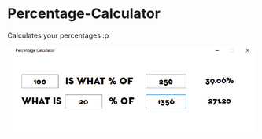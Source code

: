 # Percentage-Calculator
Calculates your percentages :p


![alt tag](https://raw.githubusercontent.com/Lybrica/Percentage-Calculator/master/screen.jpg)
